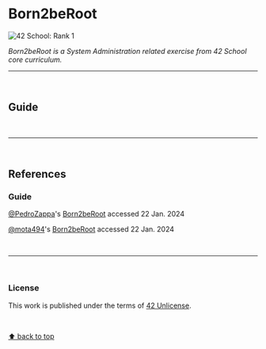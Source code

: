 # Born2beRoot
![42 School: Rank 1](https://img.shields.io/badge/42%20School-Rank%201-%2315bbbb)

_Born2beRoot is a System Administration related exercise from 42 School core curriculum._
___

</br>

## Guide

</br>

___

</br>

## References

### Guide

[@PedroZappa](https://github.com/PedroZappa)'s [Born2beRoot](https://github.com/PedroZappa/Born2beRoot) accessed 22 Jan. 2024

[@mota494](https://github.com/mota494)'s [Born2beRoot](https://github.com/mota494/42_Born2BeRoot) accessed 22 Jan. 2024

</br>

___

</br>

### License
This work is published under the terms of [42 Unlicense](./LICENSE).

</br>

[⬆ back to top](#Born2beRoot)
